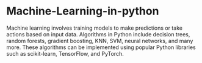 # Machine-Learning-in-python
Machine learning involves training models to make predictions or take actions based on input data. Algorithms in Python include decision trees, random forests, gradient boosting, KNN, SVM, neural networks, and many more. These algorithms can be implemented using popular Python libraries such as scikit-learn, TensorFlow, and PyTorch.
